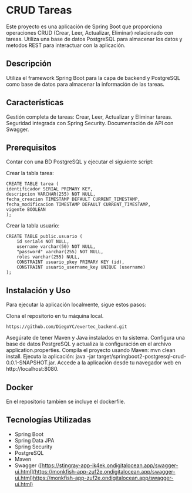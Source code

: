 # CRUD Tareas
Este proyecto es una aplicación de Spring Boot que proporciona operaciones CRUD (Crear, Leer, Actualizar, Eliminar) relacionado con tareas. Utiliza una base de datos PostgreSQL para almacenar los datos y metodos REST para interactuar con la aplicación.

## Descripción
Utiliza el framework Spring Boot para la capa de backend y PostgreSQL como base de datos para almacenar la información de las tareas.

## Características
Gestión completa de tareas: Crear, Leer, Actualizar y Eliminar tareas.
Seguridad integrada con Spring Security.
Documentación de API con Swagger.

## Prerequisitos
Contar con una BD PostgreSQL y ejecutar el siguiente script:

Crear la tabla tarea:
```
CREATE TABLE tarea (
identificador SERIAL PRIMARY KEY,
descripcion VARCHAR(255) NOT NULL,
fecha_creacion TIMESTAMP DEFAULT CURRENT_TIMESTAMP,
fecha_modificacion TIMESTAMP DEFAULT CURRENT_TIMESTAMP,
vigente BOOLEAN
);
```
Crear la tabla usuario:
```
CREATE TABLE public.usuario (
	id serial4 NOT NULL,
	username varchar(50) NOT NULL,
	"password" varchar(255) NOT NULL,
	roles varchar(255) NULL,
	CONSTRAINT usuario_pkey PRIMARY KEY (id),
	CONSTRAINT usuario_username_key UNIQUE (username)
);
```

## Instalación y Uso
Para ejecutar la aplicación localmente, sigue estos pasos:

Clona el repositorio en tu máquina local.

```
https://github.com/DiegoYC/evertec_backend.git
```

Asegúrate de tener Maven y Java instalados en tu sistema.
Configura una base de datos PostgreSQL y actualiza la configuración en el archivo application.properties.
Compila el proyecto usando Maven: mvn clean install.
Ejecuta la aplicación: java -jar target/springboot2-postgresql-crud-0.0.1-SNAPSHOT.jar.
Accede a la aplicación desde tu navegador web en http://localhost:8080.

## Docker
En el repositorio tambien se incluye el dockerfile.

## Tecnologías Utilizadas
* Spring Boot
* Spring Data JPA
* Spring Security
* PostgreSQL
* Maven
* Swagger ([https://stingray-app-ik4ek.ondigitalocean.app/swagger-ui.html](https://monkfish-app-zuf2e.ondigitalocean.app/swagger-ui.html)https://monkfish-app-zuf2e.ondigitalocean.app/swagger-ui.html)
